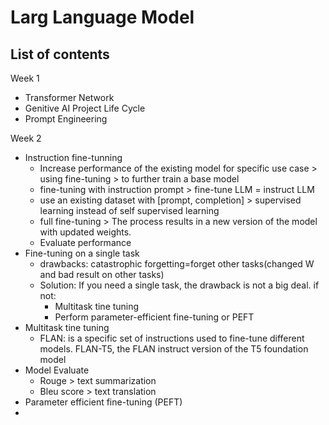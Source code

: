 # Larg Language Model  
## List of contents  
Week 1  
* Transformer Network
* Genitive AI Project Life Cycle
* Prompt Engineering
  
Week 2
* Instruction fine-tunning
  * Increase performance of the existing model for specific use case > using fine-tuning > to further train a base model
  * fine-tuning with instruction prompt > fine-tune LLM = instruct LLM
  * use an existing dataset with [prompt, completion] > supervised learning instead of self supervised learning
  * full fine-tuning > The process results in a new version of the model with updated weights.
  * Evaluate performance
* Fine-tuning on a single task
  * drawbacks: catastrophic forgetting=forget other tasks(changed W and bad result on other tasks)
  * Solution: If you need a single task, the drawback is not a big deal. if not:
    * Multitask tine tuning
    * Perform parameter-efficient fine-tuning or PEFT
* Multitask tine tuning
  * FLAN: is a specific set of instructions used to fine-tune different models. FLAN-T5, the FLAN instruct version of the T5 foundation model
* Model Evaluate
  * Rouge > text summarization
  * Bleu score > text translation
* Parameter efficient fine-tuning (PEFT)
* 
